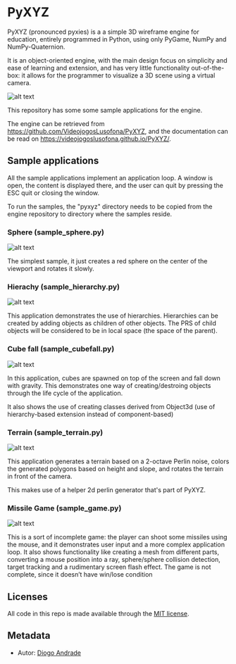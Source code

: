 # PyXYZ

PyXYZ (pronounced pyxies) is a a simple 3D wireframe engine for education, entirely programmed in Python, using only PyGame, NumPy and NumPy-Quaternion.

It is an object-oriented engine, with the main design focus on simplicity and ease of learning and extension, and has very little functionality out-of-the-box: it allows for the programmer to visualize a 3D scene using a virtual camera.

![alt text](https://github.com/DiogoDeAndrade/PyXYZ/raw/master/screenshots/terrain.png "Sample terrain application")

This repository has some some sample applications for the engine.

The engine can be retrieved from https://github.com/VideojogosLusofona/PyXYZ, and the documentation can be read on https://videojogoslusofona.github.io/PyXYZ/.

## Sample applications

All the sample applications implement an application loop. A window is open, the content is displayed there, and the user can quit by pressing the ESC quit or closing the window.

To run the samples, the "pyxyz" directory needs to be copied from the engine repository to
directory where the samples reside.

### Sphere (sample_sphere.py)

![alt text](https://github.com/DiogoDeAndrade/PyXYZ/raw/master/screenshots/sphere.png "Sample sphere application")

The simplest sample, it just creates a red sphere on the center of the viewport and rotates it slowly.

### Hierachy (sample_hierarchy.py)

![alt text](https://github.com/DiogoDeAndrade/PyXYZ/raw/master/screenshots/hierarchy.png "Sample hierarchy application")

This application demonstrates the use of hierarchies. Hierarchies can be created by adding objects as children of other objects. The PRS of child objects will be considered to be in local space (the space of the parent).

### Cube fall (sample_cubefall.py)

![alt text](https://github.com/DiogoDeAndrade/PyXYZ/raw/master/screenshots/cubefall.png "Sample cube fall application")

In this application, cubes are spawned on top of the screen and fall
down with gravity. This demonstrates one way of creating/destroing objects through the life cycle of the application.

It also shows the use of creating classes derived from Object3d (use of hierarchy-based extension instead of component-based)

### Terrain (sample_terrain.py)

![alt text](https://github.com/DiogoDeAndrade/PyXYZ/raw/master/screenshots/terrain.png "Sample terrain application")

This application generates a terrain based on a 2-octave Perlin noise, colors the generated polygons based on height and slope, and rotates the terrain in front of the camera.

This makes use of a helper 2d perlin generator that's part of PyXYZ.

### Missile Game (sample_game.py)

![alt text](https://github.com/DiogoDeAndrade/PyXYZ/raw/master/screenshots/game.png "Sample game application")

This is a sort of incomplete game: the player can shoot some missiles using the mouse, and it demonstrates user input and a more complex application loop. It also shows functionality like creating a mesh from different parts, converting a mouse position into a ray, sphere/sphere collision detection, target tracking and a rudimentary screen flash effect. The game is not complete, since it doesn’t have win/lose condition

## Licenses

All code in this repo is made available through the [MIT license].

## Metadata

* Autor: [Diogo Andrade][]

[Diogo Andrade]:https://github.com/DiogoDeAndrade
[MIT license]:(LICENSE)
